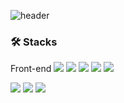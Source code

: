 ![header](https://capsule-render.vercel.app/api?type=transparent&fontColor=684AE2&height=150&section=header&text=Hye%20Soo%20Park&fontSize=40&desc=HCI%20researcher,%20UI/UX%20designer&descAlignY=50&descAlign=75&fontAlign=35)

<!-- // <a href="버튼을 눌렀을 때 이동할 링크" target="_blank"><img src="https://img.shields.io/badge/뱃지레이블-배경색?style=뱃지모양&logo=로고&logoColor=로고색상"/></a> -->

### 🛠 Stacks

Front-end
<img src="https://img.shields.io/badge/JavaScript-F7DF1E?style=flat-square&logo=JavaScript&logoColor=black"/> <img src="https://img.shields.io/badge/p5.js-ED225D?style=flat-square&logo=p5.js&logoColor=white"/> <img src="https://img.shields.io/badge/React.js-61DAFB?style=flat-square&logo=React&logoColor=black"/> <img src="https://img.shields.io/badge/HTML-E34F26?style=flat-square&logo=HTML5&logoColor=white"/> <img src="https://img.shields.io/badge/css-1572B6?style=flat-square&logo=css3&logoColor=white"/>

<img src="https://img.shields.io/badge/Python-3766AB?style=flat-square&logo=Python&logoColor=white"/> <img src="https://img.shields.io/badge/Pytorch-EE4C2C?style=flat-square&logo=Pytorch&logoColor=white"/> <img src="https://img.shields.io/badge/Notebook-F37626?style=flat-square&logo=Jupyter&logoColor=white"/>

